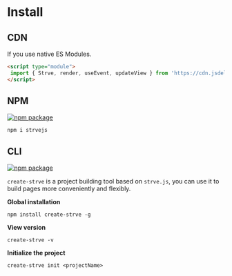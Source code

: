 # Install

## CDN

If you use native ES Modules.

```html
<script type="module">
 import { Strve, render, useEvent, updateView } from 'https://cdn.jsdelivr.net/npm/strvejs@1/dist/strve.esm.min.js';
</script>
```
## NPM
<a href="https://npmjs.com/package/strvejs"><img src="https://badgen.net/npm/v/strvejs" alt="npm package"></a>

```shell
npm i strvejs
```

## CLI
<a href="https://npmjs.com/package/create-strve"><img src="https://badgen.net/npm/v/create-strve" alt="npm package"></a>

`create-strve` is a project building tool based on `strve.js`, you can use it to build pages more conveniently and flexibly.

**Global installation**

```shell
npm install create-strve -g
```

**View version**
```shell
create-strve -v
```

**Initialize the project**
```shell
create-strve init <projectName>
```